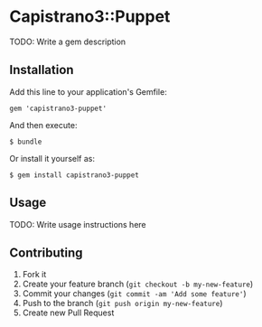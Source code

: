# Capistrano3::Puppet

TODO: Write a gem description

## Installation

Add this line to your application's Gemfile:

    gem 'capistrano3-puppet'

And then execute:

    $ bundle

Or install it yourself as:

    $ gem install capistrano3-puppet

## Usage

TODO: Write usage instructions here

## Contributing

1. Fork it
2. Create your feature branch (`git checkout -b my-new-feature`)
3. Commit your changes (`git commit -am 'Add some feature'`)
4. Push to the branch (`git push origin my-new-feature`)
5. Create new Pull Request

